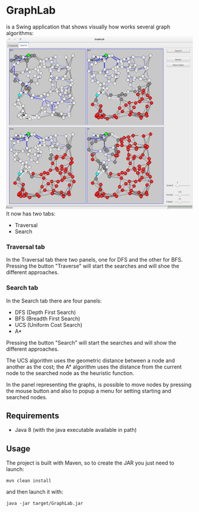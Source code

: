 # GraphLab
is a Swing application that shows visually how works several graph algorithms:
![Graphlab screenshot](https://raw.githubusercontent.com/andreaiacono/andreaiacono.github.io/master/img/graphlab.png)
It now has two tabs: 
* Traversal
* Search

### Traversal tab
In the Traversal tab there two panels, one for DFS and the other for BFS. Pressing the button "Traverse" will start the searches and will shoe the different approaches.

### Search tab
In the Search tab there are four panels:
* DFS (Depth First Search)
* BFS (Breadth First Search)
* UCS (Uniform Cost Search)
* A*

Pressing the button "Search" will start the searches and will show the different approaches.

The UCS algorithm uses the geometric distance between a node and another as the cost; the A* algorithm uses the distance from the current node to the searched node as the heuristic function. 

In the panel representing the graphs, is possible to move nodes by pressing the mouse button and also to popup a menu for setting starting and searched nodes.

## Requirements

* Java 8 (with the java executable available in path)

## Usage
The project is built with Maven, so to create the JAR you just need to launch:

    mvn clean install
    
and then launch it with:
 
    java -jar target/GraphLab.jar